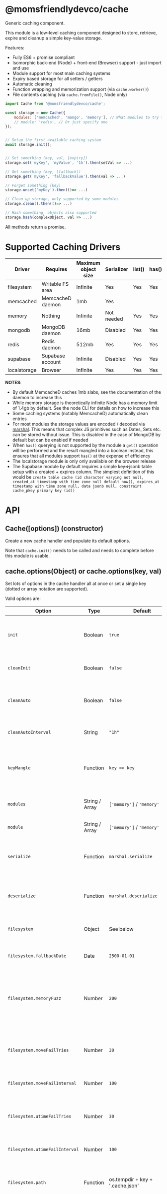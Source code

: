 @momsfriendlydevco/cache
========================
Generic caching component.

This module is a low-level caching component designed to store, retrieve, expire and cleanup a simple key-value storage.

Features:

* Fully ES6 + promise compliant
* Isomorphic back-end (Node) + front-end (Browser) support - just import and use
* Module support for most main caching systems
* Expiry based storage for all setters / getters
* Automatic cleaning
* Function wrapping and memorization support (via `cache.worker()`)
* File contents caching (via `cache.fromFile()`, Node only)

```javascript
import Cache from '@momsfriendlydevco/cache';

const storage = new Cache({
	modules: ['memcached', 'mongo', 'memory'], // What modules to try to load (in order of preference)
	// module: 'redis', // Or just specify one
});


// Setup the first available caching system
await storage.init();


// Set something (key, val, [expiry])
storage.set('myKey', 'myValue', '1h').then(setVal => ...)

// Get something (key, [fallback])
storage.get('myKey', 'fallbackValue').then(val => ...)

// Forget something (key)
storage.unset('myKey').then(()=> ...)

// Clean up storage, only supported by some modules
storage.clean().then(()=> ...)

// Hash something, objects also supported
storage.hash(complexObject, val => ...)
```

All methods return a promise.


Supported Caching Drivers
=========================

| Driver       | Requires         | Maximum object size | Serializer | list() | has() | size() | clean() | lock*() |
|--------------|------------------|---------------------|------------|--------|-------|--------|---------|---------|
| filesystem   | Writable FS area | Infinite            | Yes        | Yes    | Yes   | Yes    |         |         |
| memcached    | MemcacheD daemon | 1mb                 | Yes        |        |       |        |         |         |
| memory       | Nothing          | Infinite            | Not needed | Yes    | Yes   | Yes    | Yes     |         |
| mongodb      | MongoDB daemon   | 16mb                | Disabled   | Yes    | Yes   |        | Yes     |         |
| redis        | Redis daemon     | 512mb               | Yes        | Yes    | Yes   | Yes    |         | Yes     |
| supabase     | Supabase account | Infinite            | Disabled   | Yes    | Yes   |        | Yes     |         |
| localstorage | Browser          | Infinite            | Yes        | Yes    | Yes   | Yes    | Yes     |         |


**NOTES**:

* By default MemcacheD caches 1mb slabs, see the documentation of the daemon to increase this
* While memory storage is theoretically infinite Node has a memory limit of 1.4gb by default. See the node CLI for details on how to increase this
* Some caching systems (notably MemcacheD) automatically clean entries
* For most modules the storage values are encoded / decoded via [marshal](https://github.com/MomsFriendlyDevCo/marshal). This means that complex JS primitives such as Dates, Sets etc. can be stored without issue. This is disabled in the case of MongoDB by default but can be enabled if needed
* When `has()` querying is not supported by the module a `get()` operation will be performed and the result mangled into a boolean instead, this ensures that all modules support `has()` at the expense of efficiency
* The localstorage module is only only available on the browser release
* The Supabase module by default requires a simple key=>jsonb table setup with a created + expires column. The simplest definition of this would be `create table cache (id character varying not null, created_at timestamp with time zone null default now(), expires_at timestamp with time zone null, data jsonb null, constraint cache_pkey primary key (id))`


API
===


Cache([options]) (constructor)
------------------------------
Create a new cache handler and populate its default options.

Note that `cache.init()` needs to be called and needs to complete before this module is usable.


cache.options(Object) or cache.options(key, val)
------------------------------------------------
Set lots of options in the cache handler all at once or set a single key (dotted or array notation are supported).


Valid options are:

| Option                         | Type           | Default                                                                            | Description                                                                                 |
|--------------------------------|----------------|------------------------------------------------------------------------------------|---------------------------------------------------------------------------------------------|
| `init`                         | Boolean        | `true`                                                                             | Whether to automatically run cache.init() when constructing                                 |
| `cleanInit`                    | Boolean        | `false`                                                                            | Run `clean()` in the background on each init                                                |
| `cleanAuto`                    | Boolean        | `false`                                                                            | Run `autoClean()` automatically in the background on init                                   |
| `cleanAutoInterval`            | String         | `"1h"`                                                                             | Timestring to use when rescheduling `autoClean()`                                           |
| `keyMangle`                    | Function       | `key => key`                                                                       | How to rewrite the requested key before get / set / unset operations                        |
| `modules`                      | String / Array | `['memory']` / `'memory'`                                                          | What module(s) to attempt to load                                                           |
| `module`                       | String / Array | `['memory']` / `'memory'`                                                          | Alternate spelling of `modules`                                                             |
| `serialize`                    | Function       | `marshal.serialize`                                                                | The serializing function to use when storing objects                                        |
| `deserialize`                  | Function       | `marshal.deserialize`                                                              | The deserializing function to use when restoring objects                                    |
| `filesystem`                   | Object         | See below                                                                          | Filesystem module specific settings                                                         |
| `filesystem.fallbackDate`      | Date           | `2500-01-01`                                                                       | Fallback date to use as the filesystem expiry time                                          |
| `filesystem.memoryFuzz`        | Number         | `200`                                                                              | How many Milliseconds bias to use when comparing the file ctime to the memory creation date |
| `filesystem.moveFailTries`     | Number         | `30`                                                                               | Maximum number of tries before giving up moving swap files over live files                  |
| `filesystem.moveFailInterval`  | Number         | `100`                                                                              | Delay between retries                                                                       |
| `filesystem.utimeFailTries`    | Number         | `30`                                                                               | Maximum number of tries before giving up setting the utime on the swap file                 |
| `filesystem.utimeFailInterval` | Number         | `100`                                                                              | Delay between retries                                                                       |
| `filesystem.path`              | Function       | os.tempdir + key + '.cache.json'                                                   | How to calculate the file path to save. Defaults to the OS temp dir                         |
| `filesystem.pathSwap`          | Function       | " + " + '.cache.swap.json'                                                         | How to calculate the swap path to save. Defaults to the OS temp dir                         |
| `memcached`                    | Object         | See below                                                                          | MemcacheD module specific settings                                                          |
| `memcached.server`             | String         | `'127.0.0.1:11211'`                                                                | The MemcacheD server address to use                                                         |
| `memcached.lifetime`           | Number         | `1000*60` (1h)                                                                     | The default expiry time, unless otherwise specified                                         |
| `memcached.options`            | Object         | `{retries:1,timeout:250}`                                                          | Additional options passed to the MemcacheD client                                           |
| `mongodb`                      | Object         | See below                                                                          | MongoDB module specific options                                                             |
| `mongodb.uri`                  | String         | `'mongodb://localhost/mfdc-cache'`                                                 | The MongoDB URI to connect to                                                               |
| `mongodb.collection`           | String         | `mfdcCaches`                                                                       | The collection to store cache information within                                            |
| `mongodb.options`              | Object         | See code                                                                           | Additional Mongo options to use when connecting                                             |
| `redis`                        | Object         | [See Redis module settings](https://www.npmjs.com/package/redis#rediscreateclient) | Settings passed to Redis                                                                    |
| `supabase`                     | Object         |                                                                                    | See below                                                                                   | Supabase config |
| `supabase.uri`                 | String         | `null`                                                                             | The Supabase URL to communicate with                                                        |
| `supabase.apikey`              | String         | `null`                                                                             | The Supabase API key to use                                                                 |
| `supabase.options`             | Object         | `{}`                                                                               | Additional options to pass during the connection                                            |
| `supabase.table`               | String         | `'cache'`                                                                          | The caching table to use                                                                    |
| `supabase.colId`               | String         | `'id'`                                                                             | The column ID to use (should be an indexed key)                                             |
| `supabase.colData`             | String         | `'data'` The JSONB column used to stash data                                       |


**NOTES**:

* All modules expose their own `serialize` / `deserialize` properties which defaults to the main properties by default. These are omitted from the above table for brevity
* The default setup for the serialize property assumes no circular references, override this if you really do need to store them - but at a major performance hit
* The MongoDB module does *not* serialize or deserialize by default in order to use its own storage format, set the `serialize` / `deserialize` properties to the main cache object to enable this behaviour
* `filesystem.moveFailTries` is necessary because on some systems writing the temporary swap file, setting its expiry then trying to move it over the live file sometimes fails. TO work around this we wait for the filesystem to flush the maximum number of times with a delay in between.



cache.option()
--------------
Alias of `cache.options()`.


cache.init()
------------
Initialize the cache handler and attempt to load the modules in preference order.
This function is automatically executed in the constructor if `cache.settings.init` is truthy.
This function returns a promise.


cache.autoClean(newInterval)
----------------------------
Setup a time to clean out all expired cache items.
If no interval is provided the option `autoCleanInterval` is used.
If the interval is falsy the timer is disabled.


cache.set(Object, [expiry]) or cache.set(key, value, [expiry])
--------------------------------------------------------------------------------------
Set a collection of keys or a single key with the optional expiry.
The expiry value can be a date, millisecond offset, moment object or any valid [timestring](https://www.npmjs.com/package/timestring) string.
This function returns a promise.


cache.get(key|keys)
-------------------------------------------
Fetch a single / multiple values. If the value does not exist the fallback value will be provided.
If called with an array of keys the result is an object with a key/value combination.
This function returns a promise.


cache.unset(key|keys)
---------------------------------
Release a single or array of keys.
This function returns a promise.


cache.has(key)
--------------------------
Return whether we have the given key but not actually fetch it.
NOTE: If the individual module does not implement this a simple `get()` will be performed and the return mangled into a boolean. See the compatibility tables at the top of this article to see if 'has' is supported.
This function returns a promise.


cache.size(key)
---------------------------
Return whether the approximate size in bytes of a cache object.
This function returns a promise.


cache.list()
------------
Attempt to return a list of known cache contents.
This function returns a promise.

Each item will have at minimum a `id` and `created` value. All other values (e.g. `expiry`) depend on the cache driver being used.



cache.clean()
-------------
Attempt to clean up any left over or expired cache entries.
This is only supported by some modules.
This function returns a promise.


cache.destroy()
---------------
Politely close all driver resource handles before shutting down.
This function waits for all set operations to complete before resolving.
This function returns a promise.


cache.lockAquire(key, expiry)
-----------------------------
Request the creation of a unique lock specified by the hashed version of the key (with an optional expiry).
This function returns a promise with a boolean indicating if the lock aquire was successful.


cache.lockRelease(key)
----------------------
Release an aquired lock.
This function returns a promise.


cache.lockExists(key)
---------------------
Query the status of a lock.
This function returns a promise with a boolean indicating if the lock exists.


cache.lockSpin(key, options)
----------------------------
Returns a Promise which repeatedly checks if a key exists a given number of times (with configurable retires / backoff).
If the key is eventually available, it is created otherwise this function throws.

Options are:

| Option        | Type       | Default | Description                                                                                                                                                                         |
|---------------|------------|---------|-------------------------------------------------------------------------------------------------------------------------------------------------------------------------------------|
| `expiry`      | TimeString |         | Optional expiry for the lock                                                                                                                                                        |
| `retries`     | `Number`   | `5`     | Maximum number of retries to attempt                                                                                                                                                |
| `delay`       | `Number`   | `250`   | Time in milliseconds to wait for a lock using the default backoff system                                                                                                            |
| `create`      | `Boolean`  | `true`  | If a lock can be allocated, auto allocate it before resuming                                                                                                                        |
| `backoff`     | `Function` |         | Function to calculate timing backoff, should return the delay to use. Called as `(attempt, max, settings)`. Defaults to simple linear backoff using `delay` + some millisecond fuzz |
| `onLocked`    | `Function` |         | Async function to call each time a lock is detected. Called as `(attempt, max, settings)`                                                                                           |
| `onCreate`    | `Function` |         | Async function to call if allocating a lock is successful. Called as `(attempt, max, settings)`                                                                                     |
| `onExhausted` | `Function` |         | Async function to call if allocating a lock failed after multiple retries. Called as `(attempt, max, settings)`. Should throw                                                       |


cache.fromFile(key, path, expiry)
---------------------------------
Helper function to read a local file into the cache
Only available within NodeJS.
Since disk files are (kind of) immutable this function works as both a getter (fetch file contents) and a setter (populate into cache)
The file's stats are taken into account when reading so that changed files (filesize + date) get hydrated if needed
This function returns a promise with the cached files contents.


cache.middleware(expiry, options)
---------------------------------
ExpressJS / Connect compatible middleware layer to provide caching middleware.
Returns an ExpressJS / Connect middleware function.
Only available within NodeJS.

Expiry is optional but if provided as a string is assumed to populate `options.expiry`.

Options are:

| Option        | Type                                 | Default      | Description                                                                                                                                                                  |
|---------------|--------------------------------------|--------------|------------------------------------------------------------------------------------------------------------------------------------------------------------------------------|
| `expiry`      | `String`                             | `'5m'`       | The expiry of the cache item
| `key`         | `String`, `Object`, `Function<String|*>` |          |Overriding name (or hashable object) to use as the caching key, if omitted the `hash` method is used to calculate the key instead. If an async function it is run as `(req)` |
| `keyMangle`   | `Function<String>`                   |              | How to mangle the now computed key string into the key that is actually stored within the cache. Defaults to prefixing with `'middleware/'`                                  |
| `hash`        | `Function<String|*>`                 |              | Fallback method if `options.key` is unspecified to hash the incomming request. Defaults to hashing the method, path, query and body                                          |
| `eTag`        | `Boolean`                            | `true`       | Whether to generate + obey the eTag http spec. Clients providing a valid eTag will get a 304 response if that tag is still valid                                             |
| `hashETag`    | `Function<String>`                   | SHA1 w/Bas64 | Async function to generate the client visible eTag from the computed key (post keyMangle)                                                                                    |
| `context`     | `Object`                             | `Cache`      | Function context used for `key`, `hash` & `cacheFilter` functions if called. Defaults to this cache instance                                                                 |
| `cacheFilter` | `Function`                           | `()=>true`   | Async function used to determine whether the output value should be cached when generated. Called as `(req, res, content)` and expected to eventually return a boolean       |


cache.semaphore(options)
------------------------
ExpressJS / Connect compatible middleware layer to provide restrict incomming endpoints to use a single worker thread at a time.
If the same endpoint is hit while the worker is still active, the subsequent hits are queued and forced to accept the first worker resolution.
This middleware is thread-safe, using both local state + cross processor caching to manage state. It is also designed to work with `cache.middleware()` if the cached state needs to be preserved longer than the worker functioning.

Returns an ExpressJS / Connect middleware function.
Only available within NodeJS.

Options are:

| Option             | Type                             | Default | Description                                                                                                                                                                  |
|--------------------|----------------------------------|---------|------------------------------------------------------------------------------------------------------------------------------------------------------------------------------|
| `useLocal`         | `Boolean`                        | `true`  | Try to use local state promise chains first, this will capture cases only directed as a single process server                                                                |
| `key`              | `String` / `Object` / `Function` |         | Overriding name (or hashable object) to use as the caching key, if omitted the `hash` method is used to calculate the key instead. If an async function it is run as `(req)` |
| `keyMangleLock`    | `Function`                       |         | How to mangle the now computed key string into the lock that is actually stored within the cache                                                                             |
| `keyMangleSession` | `Function`                       |         | How to mangle the now computed key string into the session result that is actually stored within the cache                                                                   |
| `resultExpiry`     | `String`                         | `"5m"`  | How long to keep the resulting value before cleaning it up                                                                                                                   |
| `hash`             | `Function`                       |         | Fallback method if `options.key` is unspecified to hash the incomming request. Defaults to hashing the method, path, query and body                                          |
| `retries`          | `Number`                         | `2400`  | Maximum number of retries to attempt when locking, set to zero to disable, this multiplied by the delay should exceed the maximum execution time of the worker function      |
| `delay`            | `Number`                         | `250`   | Time in milliseconds to wait for a lock using the default backoff system                                                                                                     |
| `expiry`           | `String`                         | `'10m'` | The expiry of the lock, this should exceed the maximum execution time of the worker function                                                                                 |


cache.worker(options, worker)
-----------------------------
Simple wrapper middleware function which either returns the cached ID or runs a worker to calculate + cache a new one.
NOTE: Since Promise execute immediately the worker must be a promise factory

Options can either be a string (assumed as `options.id`) or an object made up of:

| Option         | Type                  | Default     | Description                                                                                                                                                                                                                                                                                       |
|----------------|-----------------------|-------------|---------------------------------------------------------------------------------------------------------------------------------------------------------------------------------------------------------------------------------------------------------------------------------------------------|
| `id`           | `String`              |             | The ID of the cache to use                                                                                                                                                                                                                                                                        |
| `enabled`      | `Boolean`             | `true`      | Whether to use the cache at all, set to false to debug the function worker each time                                                                                                                                                                                                              |
| `expiry`       | `String`              | `"1h"`      | Any timesting valid entry to determine the maximum cache time                                                                                                                                                                                                                                     |
| `rejectAs`     | `Boolean`             | `undefined` | Cache throwing promises as this value rather than repeating them each hit                                                                                                                                                                                                                         |
| `retry`        | `Number`              | `0`         | If a promise rejects retry it this many times before giving up                                                                                                                                                                                                                                    |
| `retryDelay`   | `Number` / `Function` | `100`       | Delay between promise retries, if a function is called as `(attempt, settings)` and expected to return the delay amount                                                                                                                                                                           |
| `onCached`     | `Function`            |             | Sync function to called as `(settings, value)` when using a valid cached value instead of hydrating the worker, if any value except `undef` is returned it is used as the returned value                                                                                                          |
| `onRetry`      | `Function`            |             | Sync function to call as `(error, attempt)` when a retryable operation fails, if any non-undefined is returned the retry cycle is aborted and the value used as the promise resolve value, if the function throws the entire promise retry cycle is exited with the thrown error as the rejection |
| `invalidStore` | `*`                   |             | Value use to detect the absence of a value in the cache (so we can detect null/undefined values even though they are falsy)                                                                                                                                                                       |


Debugging
=========
This module uses the [debug NPM module](https://github.com/visionmedia/debug) for debugging. To enable set the environment variable to `DEBUG=cache`.

For example:

```
DEBUG=cache node myFile.js
```
